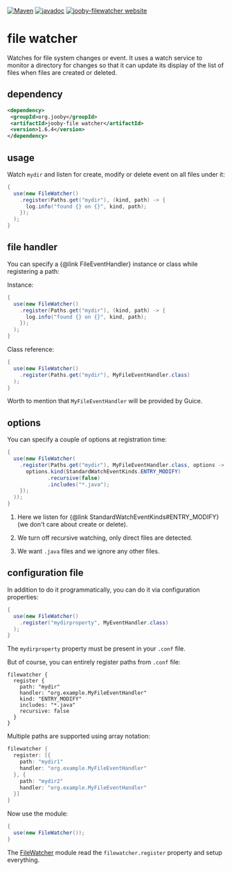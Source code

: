 [![Maven](https://img.shields.io/maven-metadata/v/http/central.maven.org/maven2/org/jooby/jooby-filewatcher/maven-metadata.xml.svg)](http://mvnrepository.com/artifact/org.jooby/jooby-filewatcher/1.6.4)
[![javadoc](https://javadoc.io/badge/org.jooby/jooby-filewatcher.svg)](https://javadoc.io/doc/org.jooby/jooby-filewatcher/1.6.4)
[![jooby-filewatcher website](https://img.shields.io/badge/jooby-filewatcher-brightgreen.svg)](http://jooby.org/doc/filewatcher)
# file watcher

Watches for file system changes or event. It uses a watch service to monitor a directory for changes so that it can update its display of the list of files when files are created or deleted.

## dependency

```xml
<dependency>
 <groupId>org.jooby</groupId>
 <artifactId>jooby-file watcher</artifactId>
 <version>1.6.4</version>
</dependency>
```

## usage

Watch ```mydir``` and listen for create, modify or delete event on all files under it:

```java
{
  use(new FileWatcher()
    .register(Paths.get("mydir"), (kind, path) -> {
      log.info("found {} on {}", kind, path);
    });
  );
}
```

## file handler

You can specify a {@link FileEventHandler} instance or class while registering a path:

Instance:

```java
{
  use(new FileWatcher()
    .register(Paths.get("mydir"), (kind, path) -> {
      log.info("found {} on {}", kind, path);
    });
  );
}
```

Class reference:

```java
{
  use(new FileWatcher()
    .register(Paths.get("mydir"), MyFileEventHandler.class)
  );
}
```

Worth to mention that ```MyFileEventHandler``` will be provided by Guice.

## options

You can specify a couple of options at registration time:

```java
{
  use(new FileWatcher(
    .register(Paths.get("mydir"), MyFileEventHandler.class, options -> {
      options.kind(StandardWatchEventKinds.ENTRY_MODIFY)
             .recursive(false)
             .includes("*.java");
    });
  ));
}
```

1. Here we listen for {@link StandardWatchEventKinds#ENTRY_MODIFY} (we don't care about create or delete).

2. We turn off recursive watching, only direct files are detected.

3. We want ```.java``` files and we ignore any other files.

## configuration file

In addition to do it programmatically, you can do it via configuration properties:

```java
{
  use(new FileWatcher()
    .register("mydirproperty", MyEventHandler.class)
  );
}
```

The ```mydirproperty``` property must be present in your ```.conf``` file.

But of course, you can entirely register paths from ```.conf``` file:

```
filewatcher {
  register {
    path: "mydir"
    handler: "org.example.MyFileEventHandler"
    kind: "ENTRY_MODIFY"
    includes: "*.java"
    recursive: false
  }
}
```

Multiple paths are supported using array notation:

```java
filewatcher {
  register: [{
    path: "mydir1"
    handler: "org.example.MyFileEventHandler"
  }, {
    path: "mydir2"
    handler: "org.example.MyFileEventHandler"
  }]
}
```

Now use the module:

```java
{
  use(new FileWatcher());
}
```

The [FileWatcher](/apidocs/org/jooby/filewatcher/FileWatcher.html) module read the ```filewatcher.register``` property and setup everything.
